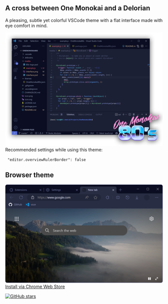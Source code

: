 ## A cross between One Monokai and a Delorian

A pleasing, subtle yet colorful VSCode theme with a flat interface made with eye comfort in mind.

![Interface Screenshot](https://github.com/marcelo-mason/one-monokai-80s/raw/HEAD/media/interface.png)
Recommended settings while using this theme:

` "editor.overviewRulerBorder": false`

## Browser theme  

![Browser Theme Screenshot](https://github.com/marcelo-mason/one-monokai-80s/raw/HEAD/media/browser-theme.png)
[Install via Chrome Web Store](https://chrome.google.com/webstore/detail/onemonokai80s-browser-the/mojanjniaionejccefgkjpplmfekilgg)


[![GitHub stars](https://img.shields.io/github/stars/marcelo-mason/vscode-one-monokai.svg?style=social&label=Star&maxAge=2592000)](https://github.com/marcelo-mason/vscode-one-monokai)


